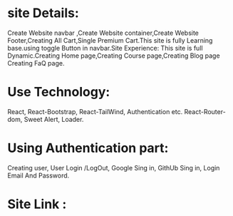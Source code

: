 # site Details:

 Create Website navbar ,Create Website container,Create Website Footer,Creating All Cart,Single Premium Cart.This site is fully Learning base.using toggle Button in navbar.Site Experience: This site is full Dynamic.Creating Home page,Creating Course page,Creating Blog page Creating FaQ page.



# Use Technology:
 React,
 React-Bootstrap,
 React-TailWind,
 Authentication etc.
 React-Router-dom,
 Sweet Alert,
 Loader.

# Using Authentication part:
Creating user,
User Login /LogOut,
Google Sing in,
GithUb Sing in,
Login Email And Password.

# Site Link :